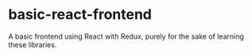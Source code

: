 # basic-react-frontend
A basic frontend using React with Redux, purely for the sake of learning these libraries.
